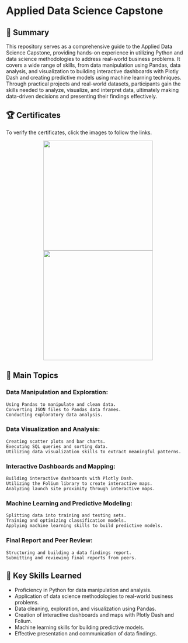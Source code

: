 # Applied Data Science Capstone

## 📄 Summary
This repository serves as a comprehensive guide to the Applied Data Science Capstone, providing hands-on experience in utilizing Python and data science methodologies to address real-world business problems. It covers a wide range of skills, from data manipulation using Pandas, data analysis, and visualization to building interactive dashboards with Plotly Dash and creating predictive models using machine learning techniques. Through practical projects and real-world datasets, participants gain the skills needed to analyze, visualize, and interpret data, ultimately making data-driven decisions and presenting their findings effectively.

## 🏆 Certificates 
To verify the certificates, click the images to follow the links.

<p align="middle">
  <a href="https://www.coursera.org/account/accomplishments/verify/ELTKMLLCNVGN"><img src="https://s3.amazonaws.com/coursera_assets/meta_images/generated/CERTIFICATE_LANDING_PAGE/CERTIFICATE_LANDING_PAGE~ELTKMLLCNVGN/CERTIFICATE_LANDING_PAGE~ELTKMLLCNVGN.jpeg" height="300"></a>
  <a href="https://www.credly.com/badges/821e1fe0-9744-4221-b4db-bef465de00a7/public_url"><img src="https://images.credly.com/size/680x680/images/169512d3-cef6-43e3-bec8-e6af2723a076/image.png" height="300"></a>
</p>

## 📑 Main Topics 
  ### Data Manipulation and Exploration:
    Using Pandas to manipulate and clean data.
    Converting JSON files to Pandas data frames.
    Conducting exploratory data analysis.
  ### Data Visualization and Analysis:
    Creating scatter plots and bar charts.
    Executing SQL queries and sorting data.
    Utilizing data visualization skills to extract meaningful patterns.
  ### Interactive Dashboards and Mapping:
    Building interactive dashboards with Plotly Dash.
    Utilizing the Folium library to create interactive maps.
    Analyzing launch site proximity through interactive maps.
  ### Machine Learning and Predictive Modeling:
    Splitting data into training and testing sets.
    Training and optimizing classification models.
    Applying machine learning skills to build predictive models.
  ### Final Report and Peer Review:
    Structuring and building a data findings report.
    Submitting and reviewing final reports from peers.

## 🔑 Key Skills Learned 
- Proficiency in Python for data manipulation and analysis.
- Application of data science methodologies to real-world business problems.
- Data cleaning, exploration, and visualization using Pandas.
- Creation of interactive dashboards and maps with Plotly Dash and Folium.
- Machine learning skills for building predictive models.
- Effective presentation and communication of data findings.